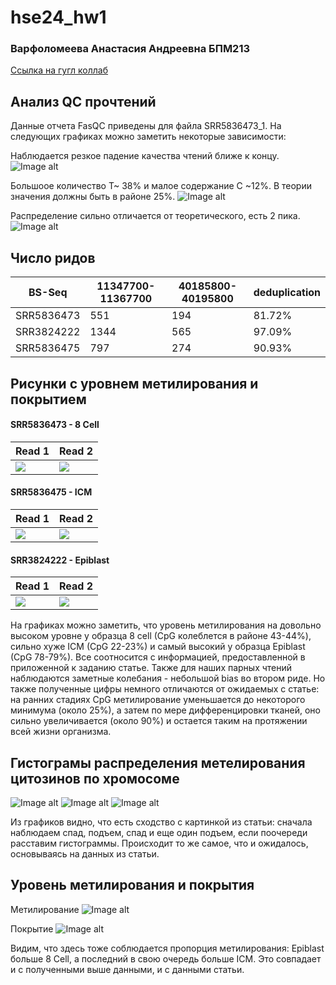 # hse24_hw1
### Варфоломеева Анастасия Андреевна БПМ213

[Ссылка на гугл коллаб](https://colab.research.google.com/drive/1zgT2NSYKPUHdJjcnC9Jsn9XZNC2OfDeD?usp=sharing)

## Анализ QC прочтений
Данные отчета FasQC приведены для файла SRR5836473_1. На следующих графиках можно заметить некоторые зависимости:

Наблюдается резкое падение качества чтений ближе к концу.
![Image alt](https://github.com/switerElly/hse24_hw1/blob/main/data/Screenshot%20from%202024-02-10%2023-14-04.png)

Большоое количество T~ 38% и малое содержание C ~12%. В теории значения должны быть в районе 25%.
![Image alt](https://github.com/switerElly/hse24_hw1/blob/main/data/Screenshot%20from%202024-02-10%2023-14-36.png)

Распределение сильно отличается от теоретического, есть 2 пика.
![Image alt](https://github.com/switerElly/hse24_hw1/blob/main/data/Screenshot%20from%202024-02-10%2023-14-48.png)

## Число ридов
BS-Seq | 11347700-11367700 | 40185800-40195800 | deduplication 
--- | --- | --- | ---
SRR5836473 | 551  | 194 | 81.72%
SRR3824222 | 1344 | 565 | 97.09%
SRR5836475 | 797  | 274 | 90.93%

## Рисунки с уровнем метилирования и покрытием

#### SRR5836473 - 8 Cell
| Read 1  | Read 2 |
| --- | --- |
| ![](https://github.com/switerElly/hse24_hw1/blob/main/data/Screenshot%20from%202024-02-11%2020-05-09.png)  | ![](https://github.com/switerElly/hse24_hw1/blob/main/data/Screenshot%20from%202024-02-11%2020-05-18.png)  |
#### SRR5836475 - ICM
| Read 1  | Read 2 |
| --- | --- |
| ![](https://github.com/switerElly/hse24_hw1/blob/main/data/Screenshot%20from%202024-02-11%2020-06-27.png)  | ![](https://github.com/switerElly/hse24_hw1/blob/main/data/Screenshot%20from%202024-02-11%2020-06-34.png)  |
#### SRR3824222 - Epiblast
| Read 1  | Read 2 |
| --- | --- |
| ![](https://github.com/switerElly/hse24_hw1/blob/main/data/Screenshot%20from%202024-02-11%2020-03-25.png)  | ![](https://github.com/switerElly/hse24_hw1/blob/main/data/Screenshot%20from%202024-02-11%2020-03-40.png)  |

На графиках можно заметить, что уровень метилирования на довольно высоком уровне у образца 8 cell (CpG колеблется в районе 43-44%), сильно хуже ICM (CpG 22-23%) и самый высокий у образца Epiblast (CpG 78-79%). Все соотносится с информацией, предоставленной в приложенной к заданию статье. Также для наших парных чтений наблюдаются заметные колебания - небольшой bias во втором риде. Но также полученные цифры немного отличаются от ожидаемых с статье: на ранних стадиях CpG метилирование уменьшается до некоторого минимума (около 25%), а затем по мере дифференцировки тканей, оно сильно увеличивается (около 90%) и остается таким на протяжении всей жизни организма.

## Гистограмы распределения метелирования цитозинов по хромосоме
![Image alt](https://github.com/switerElly/hse24_hw1/blob/main/data/Screenshot%20from%202024-02-11%2020-14-25.png)
![Image alt](https://github.com/switerElly/hse24_hw1/blob/main/data/Screenshot%20from%202024-02-11%2020-14-35.png)
![Image alt](https://github.com/switerElly/hse24_hw1/blob/main/data/Screenshot%20from%202024-02-11%2020-14-42.png)

Из графиков видно, что есть сходство с картинкой из статьи: сначала наблюдаем спад, подъем, спад и еще один подъем, если поочереди расставим гистограммы. Происходит то же самое, что и ожидалось, основываясь на данных из статьи.

## Уровень метилирования и покрытия

Метилирование
![Image alt](https://github.com/switerElly/hse24_hw1/blob/main/data/image_meth.png)

Покрытие
![Image alt](https://github.com/switerElly/hse24_hw1/blob/main/data/image_cov.png)

Видим, что здесь тоже соблюдается пропорция метилирования: Epiblast больше 8 Cell, а последний в свою очередь больше ICM. Это совпадает и с полученными выше данными, и с данными статьи.
